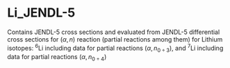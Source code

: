 # Li_JENDL-5
Contains JENDL-5 cross sections and evaluated from JENDL-5 differential cross sections for $(\alpha,n)$ reaction (partial reactions among them) for Lithium isotopes: $^{6}\text{Li}$ including data for partial reactions $(\alpha,n_{0÷3})$, and $^{7}\text{Li}$ including data for partial reactions $(\alpha,n_{0÷4})$
